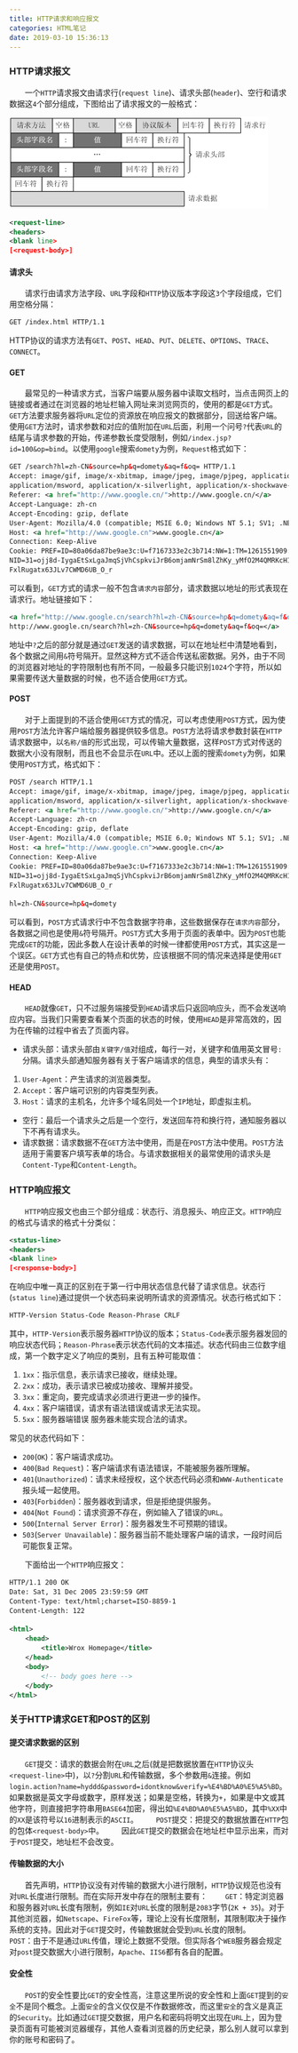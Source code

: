 ```yaml
---
title: HTTP请求和响应报文
categories: HTML笔记
date: 2019-03-10 15:36:13
---
```

### HTTP请求报文

&emsp;&emsp;一个`HTTP`请求报文由请求行(`request line`)、请求头部(`header`)、空行和请求数据这`4`个部分组成，下图给出了请求报文的一般格式：<!--more-->

<img src="./HTTP请求和响应报文/1.png">

``` xml
<request-line>
<headers>
<blank line>
[<request-body>]
```

#### 请求头

&emsp;&emsp;请求行由请求方法字段、`URL`字段和`HTTP`协议版本字段这`3`个字段组成，它们用空格分隔：

``` xml
GET /index.html HTTP/1.1
```

HTTP协议的请求方法有`GET`、`POST`、`HEAD`、`PUT`、`DELETE`、`OPTIONS`、`TRACE`、`CONNECT`。

#### GET

&emsp;&emsp;最常见的一种请求方式，当客户端要从服务器中读取文档时，当点击网页上的链接或者通过在浏览器的地址栏输入网址来浏览网页的，使用的都是`GET`方式。`GET`方法要求服务器将`URL`定位的资源放在响应报文的数据部分，回送给客户端。使用`GET`方法时，请求参数和对应的值附加在`URL`后面，利用一个问号`?`代表`URL`的结尾与请求参数的开始，传递参数长度受限制，例如`/index.jsp?id=100&op=bind`。以使用`google`搜索`domety`为例，`Request`格式如下：

``` xml
GET /search?hl=zh-CN&source=hp&q=domety&aq=f&oq= HTTP/1.1
Accept: image/gif, image/x-xbitmap, image/jpeg, image/pjpeg, application/vnd.ms-excel, application/vnd.ms-powerpoint,
application/msword, application/x-silverlight, application/x-shockwave-flash, */*
Referer: <a href="http://www.google.cn/">http://www.google.cn/</a>
Accept-Language: zh-cn
Accept-Encoding: gzip, deflate
User-Agent: Mozilla/4.0 (compatible; MSIE 6.0; Windows NT 5.1; SV1; .NET CLR 2.0.50727; TheWorld)
Host: <a href="http://www.google.cn">www.google.cn</a>
Connection: Keep-Alive
Cookie: PREF=ID=80a06da87be9ae3c:U=f7167333e2c3b714:NW=1:TM=1261551909:LM=1261551917:S=ybYcq2wpfefs4V9g;
NID=31=ojj8d-IygaEtSxLgaJmqSjVhCspkviJrB6omjamNrSm8lZhKy_yMfO2M4QMRKcH1g0iQv9u-2hfBW7bUFwVh7pGaRUb0RnHcJU37y-
FxlRugatx63JLv7CWMD6UB_O_r
```

可以看到，`GET`方式的请求一般不包含`请求内容`部分，请求数据以地址的形式表现在请求行。地址链接如下：

``` xml
<a href="http://www.google.cn/search?hl=zh-CN&source=hp&q=domety&aq=f&oq=">
http://www.google.cn/search?hl=zh-CN&source=hp&q=domety&aq=f&oq=</a>
```

地址中`?`之后的部分就是通过`GET`发送的请求数据，可以在地址栏中清楚地看到，各个数据之间用`&`符号隔开。显然这种方式不适合传送私密数据。另外，由于不同的浏览器对地址的字符限制也有所不同，一般最多只能识别`1024`个字符，所以如果需要传送大量数据的时候，也不适合使用`GET`方式。

#### POST

&emsp;&emsp;对于上面提到的不适合使用`GET`方式的情况，可以考虑使用`POST`方式，因为使用`POST`方法允许客户端给服务器提供较多信息。`POST`方法将请求参数封装在`HTTP`请求数据中，以`名称/值`的形式出现，可以传输大量数据，这样`POST`方式对传送的数据大小没有限制，而且也不会显示在`URL`中。还以上面的搜索`domety`为例，如果使用`POST`方式，格式如下：

``` xml
POST /search HTTP/1.1
Accept: image/gif, image/x-xbitmap, image/jpeg, image/pjpeg, application/vnd.ms-excel, application/vnd.ms-powerpoint,
application/msword, application/x-silverlight, application/x-shockwave-flash, */*
Referer: <a href="http://www.google.cn/">http://www.google.cn/</a>
Accept-Language: zh-cn
Accept-Encoding: gzip, deflate
User-Agent: Mozilla/4.0 (compatible; MSIE 6.0; Windows NT 5.1; SV1; .NET CLR 2.0.50727; TheWorld)
Host: <a href="http://www.google.cn">www.google.cn</a>
Connection: Keep-Alive
Cookie: PREF=ID=80a06da87be9ae3c:U=f7167333e2c3b714:NW=1:TM=1261551909:LM=1261551917:S=ybYcq2wpfefs4V9g;
NID=31=ojj8d-IygaEtSxLgaJmqSjVhCspkviJrB6omjamNrSm8lZhKy_yMfO2M4QMRKcH1g0iQv9u-2hfBW7bUFwVh7pGaRUb0RnHcJU37y-
FxlRugatx63JLv7CWMD6UB_O_r

hl=zh-CN&source=hp&q=domety
```

可以看到，`POST`方式请求行中不包含数据字符串，这些数据保存在`请求内容`部分，各数据之间也是使用`&`符号隔开。`POST`方式大多用于页面的表单中。因为`POST`也能完成`GET`的功能，因此多数人在设计表单的时候一律都使用`POST`方式，其实这是一个误区。`GET`方式也有自己的特点和优势，应该根据不同的情况来选择是使用`GET`还是使用`POST`。

#### HEAD

&emsp;&emsp;`HEAD`就像`GET`，只不过服务端接受到`HEAD`请求后只返回响应头，而不会发送响应内容。当我们只需要查看某个页面的状态的时候，使用`HEAD`是非常高效的，因为在传输的过程中省去了页面内容。

- 请求头部：请求头部由`关键字/值`对组成，每行一对，关键字和值用英文冒号`:`分隔。请求头部通知服务器有关于客户端请求的信息，典型的请求头有：

1. `User-Agent`：产生请求的浏览器类型。
2. `Accept`：客户端可识别的内容类型列表。
3. `Host`：请求的主机名，允许多个域名同处一个`IP`地址，即虚拟主机。

- 空行：最后一个请求头之后是一个空行，发送回车符和换行符，通知服务器以下不再有请求头。
- 请求数据：请求数据不在`GET`方法中使用，而是在`POST`方法中使用。`POST`方法适用于需要客户填写表单的场合。与请求数据相关的最常使用的请求头是`Content-Type`和`Content-Length`。

### HTTP响应报文

&emsp;&emsp;`HTTP`响应报文也由三个部分组成：状态行、消息报头、响应正文。`HTTP`响应的格式与请求的格式十分类似：

``` xml
<status-line>
<headers>
<blank line>
[<response-body>]
```

在响应中唯一真正的区别在于第一行中用状态信息代替了请求信息。状态行(`status line`)通过提供一个状态码来说明所请求的资源情况。状态行格式如下：

``` html
HTTP-Version Status-Code Reason-Phrase CRLF
```

其中，`HTTP-Version`表示服务器`HTTP`协议的版本；`Status-Code`表示服务器发回的响应状态代码；`Reason-Phrase`表示状态代码的文本描述。状态代码由三位数字组成，第一个数字定义了响应的类别，且有五种可能取值：

1. `1xx`：指示信息，表示请求已接收，继续处理。
2. `2xx`：成功，表示请求已被成功接收、理解并接受。
3. `3xx`：重定向，要完成请求必须进行更进一步的操作。
4. `4xx`：客户端错误，请求有语法错误或请求无法实现。
5. `5xx`：服务器端错误 服务器未能实现合法的请求。

常见的状态代码如下：

- `200`(`OK`)：客户端请求成功。
- `400`(`Bad Request`)：客户端请求有语法错误，不能被服务器所理解。
- `401`(`Unauthorized`)：请求未经授权，这个状态代码必须和`WWW-Authenticate`报头域一起使用。
- `403`(`Forbidden`)：服务器收到请求，但是拒绝提供服务。
- `404`(`Not Found`)：请求资源不存在，例如输入了错误的`URL`。
- `500`(`Internal Server Error`)：服务器发生不可预期的错误。
- `503`(`Server Unavailable`)：服务器当前不能处理客户端的请求，一段时间后可能恢复正常。

&emsp;&emsp;下面给出一个`HTTP`响应报文：

``` xml
HTTP/1.1 200 OK
Date: Sat, 31 Dec 2005 23:59:59 GMT
Content-Type: text/html;charset=ISO-8859-1
Content-Length: 122

<html>
    <head>
        <title>Wrox Homepage</title>
    </head>
    <body>
        <!-- body goes here -->
    </body>
</html>
```

### 关于HTTP请求GET和POST的区别

#### 提交请求数据的区别

&emsp;&emsp;`GET`提交：请求的数据会附在`URL`之后(就是把数据放置在`HTTP`协议头`<request-line>`中)，以`?`分割`URL`和传输数据，多个参数用`&`连接。例如`login.action?name=hyddd&password=idontknow&verify=%E4%BD%A0%E5%A5%BD`。如果数据是英文字母或数字，原样发送；如果是空格，转换为`+`，如果是中文或其他字符，则直接把字符串用`BASE64`加密，得出如`%E4%BD%A0%E5%A5%BD`，其中`%XX`中的`XX`是该符号以`16`进制表示的`ASCII`。
&emsp;&emsp;`POST`提交：把提交的数据放置在`HTTP`包的包体`<request-body>`中。
&emsp;&emsp;因此`GET`提交的数据会在地址栏中显示出来，而对于`POST`提交，地址栏不会改变。

#### 传输数据的大小

&emsp;&emsp;首先声明，`HTTP`协议没有对传输的数据大小进行限制，`HTTP`协议规范也没有对`URL`长度进行限制。而在实际开发中存在的限制主要有：
&emsp;&emsp;`GET`：特定浏览器和服务器对`URL`长度有限制，例如`IE`对`URL`长度的限制是`2083`字节(`2K + 35`)。对于其他浏览器，如`Netscape`、`FireFox`等，理论上没有长度限制，其限制取决于操作系统的支持。因此对于`GET`提交时，传输数据就会受到`URL`长度的限制。
&emsp;&emsp;`POST`：由于不是通过`URL`传值，理论上数据不受限。但实际各个`WEB`服务器会规定对`post`提交数据大小进行限制，`Apache`、`IIS6`都有各自的配置。

#### 安全性

&emsp;&emsp;`POST`的安全性要比`GET`的安全性高，注意这里所说的安全性和上面`GET`提到的`安全`不是同个概念。上面`安全`的含义仅仅是不作数据修改，而这里`安全`的含义是真正的`Security`。比如通过`GET`提交数据，用户名和密码将明文出现在`URL`上，因为登录页面有可能被浏览器缓存，其他人查看浏览器的历史纪录，那么别人就可以拿到你的账号和密码了。